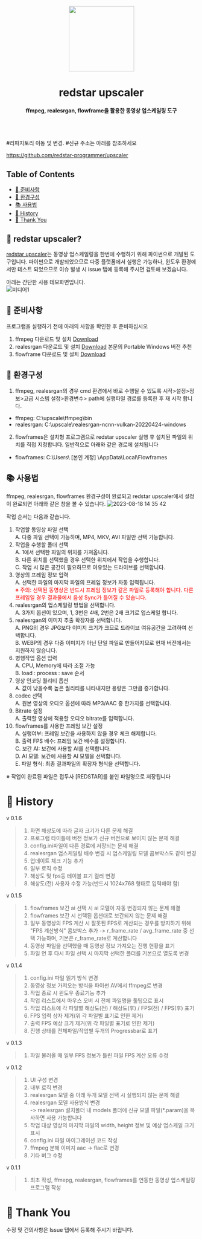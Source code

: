 <!-- logo -->
<p align="center">
    <a href="https://github.com/redstar-javscraper/redstar_upscaler" alt="redstar upscaler Logo">
    <img src="https://github.com/redstar-javscraper/redstar_upscaler/assets/72743692/deebb21a-9c12-4cb1-8b94-f59fb64a26cb" height="173"/></a>
</p>

<h1 align="center"> redstar upscaler </h1>

<h4 align="center">
    ffmpeg, realesrgan, flowframe을 활용한 동영상 업스케일링 도구
</h4>

<br></br>

#리파지토리 이동 및 변경.
#신규 주소는 아래를 참조하세요

https://github.com/redstar-programmer/upscaler



## Table of Contents
  
  * [<g-emoji class="g-emoji" alias="thinking" fallback-src="https://github.githubassets.com/images/icons/emoji/unicode/1f914.png">🤔</g-emoji> 준비사항](#-준비사항)  
  * [<g-emoji class="g-emoji" alias="eyes" fallback-src="https://github.githubassets.com/images/icons/emoji/unicode/1f440.png">👀</g-emoji> 환경구성](#-환경구성)
  * [<g-emoji class="g-emoji" alias="books" fallback-src="https://github.githubassets.com/images/icons/emoji/unicode/1f4da.png">📚</g-emoji> 사용법](#-사용법)
* [<g-emoji class="g-emoji" alias="smile" fallback-src="https://github.githubassets.com/images/icons/emoji/unicode/1f914.png">🤔</g-emoji> History](#-History)
* [<g-emoji class="g-emoji" alias="pray" fallback-src="https://github.githubassets.com/images/icons/emoji/unicode/1f64f.png">🙏</g-emoji> Thank You](#-thank-you)


## 🤔 redstar upscaler?

[redstar upscaler](https://github.com/redstar-javscraper/redstar_upscaler)는 동영상 업스케일링을 한번에 수행하기 위해 파이썬으로 개발된 도구입니다. 
파이썬으로 개발되었으므로 다중 플랫폼에서 실행은 가능하나, 윈도우 환경에서만 테스트 되었으므로 이슈 발생 시 issue 탭에 등록해 주시면 검토해 보겠습니다.

아래는 간단한 사용 데모화면입니다.<br>
![미디어1](https://github.com/redstar-javscraper/redstar_upscaler/assets/72743692/452c91f1-b011-4231-b280-cb510cf35544)

## 👀 준비사항

프로그램을 실행하기 전에 아래의 사항을 확인한 후 준비하십시오<br>

1. ffmpeg 다운로드 및 설치 [Download](https://www.ffmpeg.org/download.html)
2. realesrgan 다운로드 및 설치 [Download](https://www.ffmpeg.org/download.html) 본문의 Portable Windows 버전 추천
3. flowframe 다운로드 및 설치 [Download](https://github.com/n00mkrad/flowframes)

## 👀 환경구성

1. ffmpeg, realesrgan의 경우 cmd 환경에서 바로 수행될 수 있도록 시작>설정>정보>고급 시스템 설정>환경변수> path에 실행파일 경로를 등록한 후 재 시작 합니다.

* ffmpeg: C:\upscale\ffmpeg\bin
* realesrgan: C:\upscale\realesrgan-ncnn-vulkan-20220424-windows

2. flowframes은 설치형 프로그램으로 redstar upscaler 실행 후 설치된 파일의 위치를 직접 지정합니다. 일반적으로 아래와 같은 경로에 설치됩니다

* flowframes: C:\Users\ [본인 계정] \AppData\Local\Flowframes

## 📚 사용법

ffmpeg, realesrgan, flowframes 환경구성이 완료되고 redstar upscaler에서 설정이 완료되면 아래와 같은 창을 볼 수 있습니다.
![2023-08-18 14 35 42](https://github.com/redstar-javscraper/redstar_upscaler/assets/72743692/cb10e305-294c-44bb-b433-6a6756d170fe)


작업 순서는 다음과 같습니다.

1. 작업할 동영상 파일 선택<br>
    A. 다중 파일 선택이 가능하며, MP4, MKV, AVI 파일만 선택 가능합니다.<br>
2. 작업을 수행할 폴더 선택<br>
    A. 1에서 선택한 파일의 위치를 가져옵니다.<br>
    B. 다른 위치를 선택했을 경우 선택한 위치에서 작업을 수행합니다.<br>
    C. 작업 시 많은 공간이 필요하므로 여유있는 드라이브를 선택합니다.<br>
3. 영상의 프레임 정보 입력<br>
    A. 선택한 파일의 마지막 파일의 프레임 정보가 자동 입력됩니다.<br>
    <font color=red>※ 주의: 선택된 동영상은 반드시 프레임 정보가 같은 파일로 등록해야 합니다. 다른 프레임일 경우 결과물에서 음성 Sync가 틀어질 수 있습니다.</font><br>
4. realesrgan의 업스케일링 방법을 선택합니다.<br>
    A. 3가지 옵션이 있으며, 1, 3번은 4배, 2번은 2배 크기로 업스케일 합니다.
5. realesrgan의 이미지 추출 확장자를 선택합니다.<br>
    A. PNG의 경우 JPG보다 이미지 크기가 크므로 드라이브 여유공간을 고려하여 선택합니다.<br>
    B. WEBP의 경우 다중 이미지가 아닌 단일 파일로 만들어지므로 현재 버전에서는 지원하지 않습니다.<br>
6. 병행작업 옵션 입력    
    A. CPU, Memory에 따라 조절 가능<br>
    B. load : process : save 순서<br>
7. 영상 인코딩 퀄리티 옵션<br>
    A. 값이 낮을수록 높은 퀄리티를 나타내지만 용량은 그만큼 증가합니다.<br>
8. codec 선택<br>
    A. 원본 영상의 오디오 옵션에 따라 MP3/AAC 중 한가지를 선택합니다.<br>
9. Bitrate 설정<br>
    A. 출력할 영상에 적용할 오디오 bitrate를 입력합니다.<br>
10. flowframes를 사용한 프레임 보간 설정<br>
    A. 실행여부: 프레임 보간을 사용하지 않을 경우 체크 해제합니다.<br>
    B. 출력 FPS 배수: 프레임 보간 배수를 설정합니다.<br>
    C. 보간 AI: 보간에 사용할 AI를 선택합니다.<br>
    D. AI 모델: 보간에 사용할 AI 모델을 선택합니다.<br>
    E. 파일 형식: 최종 결과파일의 확장자 형식을 선택합니다.<br>

※ 작업이 완료된 파일은 접두사 [REDSTAR]를 붙인 파일명으로 저장됩니다

# 🤔 History

v 0.1.6
 > 1. 화면 해상도에 따라 글자 크기가 다른 문제 해결
 > 2. 프로그램 타이틀에 버전 정보가 신규 버전으로 보이지 않는 문제 해결
 > 3. config.ini파일이 다른 경로에 저장되는 문제 해결
 > 4. realesrgan 업스케일링 배수 변경 시 업스케일링 모델 콤보박스도 같이 변경
 > 5. 업데이트 체크 기능 추가
 > 6. 일부 로직 수정
 > 7. 해상도 및 fps등 테이블 표기 컬러 변경
 > 8. 해상도(전) 사용자 수정 가능(반드시 1024x768 형태로 입력해야 함)

v 0.1.5
 > 1. flowframes 보간 ai 선택 시 ai 모델이 자동 변경되지 않는 문제 해결
 > 2. flowframes 보간 시 선택된 옵션대로 보간되지 않는 문제 해결
 > 3. 일부 동영상의 FPS 계산 시 잘못된 FPS로 계산되는 경우를 방지하기 위해 "FPS 계산방식" 콤보박스 추가
        -> r_frame_rate / avg_frame_rate 중 선택 가능하며, 기본은 r_frame_rate로 계산합니다
 > 4. 동영상 파일을 선택했을 때 동영상 정보 가져오는 진행 현황을 표기 
 > 5. 파일 연 후 다시 파일 선택 시 마지막 선택한 폴더를 기본으로 열도록 변경

v 0.1.4
 > 1. config.ini 파일 읽기 방식 변경
 > 2. 동영상 정보 가저오는 방식을 파이썬 AV에서 ffmpeg로 변경
 > 3. 작업 종료 시 윈도우 종료기능 추가
 > 4. 작업 리스트에서 마우스 오버 시 전체 파일명을 툴팁으로 표시
 > 5. 작업 리스트에 각 파일별 해상도(전) / 해상도(후) / FPS(전) / FPS(후) 표기
 > 6. FPS 입력 상자 제거(위 각 파일별 표기로 인한 제거)
 > 7. 출력 FPS 예상 크기 제거(위 각 파일별 표기로 인한 제거)
 > 8. 진행 상태를 전체파일/작업별 두개의 Progressbar로 표기

v 0.1.3
 > 1. 파일 불러올 때 일부 FPS 정보가 틀린 파일 FPS 계산 오류 수정

v 0.1.2
 > 1. UI 구성 변경   
 > 2. 내부 로직 변경  
 > 3. realesrgan 모델 중 아래 두개 모델 선택 시 실행되지 않는 문제 해결  
 > 4. realesrgan 모델 사용방식 변경   
 >    -> realesrgan 설치폴더 내 models 폴더에 신규 모델 파일(*.param)을 복사하면 사용 가능합니다  
 > 5. 작업 대상 영상의 마지막 파일의 width, height 정보 및 예상 업스케일 크기 표시  
 > 6. config.ini 파일 마이그레이션 코드 작성  
 > 7. ffmpeg 분해 이미지 aac -> flac로 변경  
 > 8. 기타 버그 수정

v 0.1.1
 > 1. 최초 작성, ffmepg, realesrgan, flowframes를 연동한 동영상 업스케일링 프로그램 작성   

# 🙏 Thank You

수정 및 건의사항은 Issue 탭에서 등록해 주시기 바랍니다.
